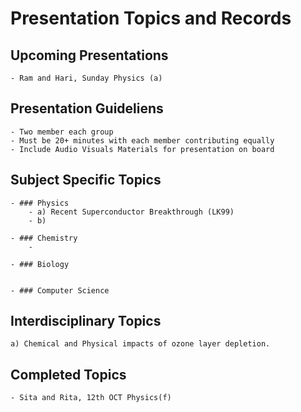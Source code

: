 # Presentation Topics and Records


## Upcoming Presentations
    - Ram and Hari, Sunday Physics (a)

## Presentation Guideliens 
    - Two member each group
    - Must be 20+ minutes with each member contributing equally
    - Include Audio Visuals Materials for presentation on board


## Subject Specific Topics

    - ### Physics
        - a) Recent Superconductor Breakthrough (LK99)
        - b) 

    - ### Chemistry
        - 
    
    - ### Biology


    - ### Computer Science
 

## Interdisciplinary Topics
    
    a) Chemical and Physical impacts of ozone layer depletion.


## Completed Topics
    - Sita and Rita, 12th OCT Physics(f)
